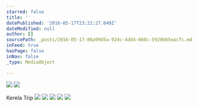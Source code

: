 ```yaml
---
starred: false
title: ''
datePublished: '2016-05-17T23:22:27.049Z'
dateModified: null
author: []
sourcePath: _posts/2016-05-17-86a99d5a-924c-4dd4-860c-5929b65eacfc.md
inFeed: true
hasPage: false
inNav: false
_type: MediaObject

---
```

![](https://the-grid-user-content.s3-us-west-2.amazonaws.com/e5d8766f-c6a8-47f7-b83a-58a726961083.jpg)
![](https://the-grid-user-content.s3-us-west-2.amazonaws.com/22ae1192-bae3-4d42-93ed-dcb45970d359.jpg)

Kerela Trip
![](https://the-grid-user-content.s3-us-west-2.amazonaws.com/a2c07723-dbc6-4f22-8d99-fcb87e824bdd.jpg)
![](https://the-grid-user-content.s3-us-west-2.amazonaws.com/2abdede7-4b25-4b6a-8ee6-971a40f44274.jpg)
![](https://the-grid-user-content.s3-us-west-2.amazonaws.com/1bc077b8-56be-441c-84c1-3fe8d06bc2aa.jpg)
![](https://the-grid-user-content.s3-us-west-2.amazonaws.com/9adc4eb8-8314-4991-8137-3036fdeadfb2.jpg)
![](https://the-grid-user-content.s3-us-west-2.amazonaws.com/52f84646-23a6-4d00-bac8-a110d0768ae7.jpg)